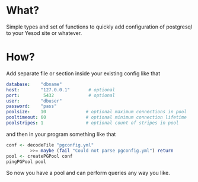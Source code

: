 # What?

Simple types and set of functions to quickly add configuration of
postgresql to your Yesod site or whatever.

# How?

Add separate file or section inside your existing config like that

```yml
database:    "dbname"
host:        "127.0.0.1"       # optional
port:         5432             # optional
user:        "dbuser"
password:    "pass"
poolsize:    10               # optional maximum connections in pool
pooltimeout: 60               # optional minimum connection lifetime
poolstripes: 1                # optional count of stripes in pool
```

and then in your program something like that

```haskell
conf <- decodeFile "pgconfig.yml"
         >>= maybe (fail "Could not parse pgconfig.yml") return
pool <- createPGPool conf
pingPGPool pool
```

So now you have a pool and can perform queries any way you like.
